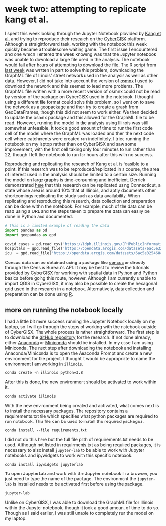 # week two: attempting to replicate kang et al.
I spent this week looking through the Jupyter Notebook provided by [Kang et al.](https://github.com/cybergis/COVID-19AccessibilityNotebook) and trying to reproduce their research on the [CyberGISX](https://cybergisxhub.cigi.illinois.edu/) platform. Although a straightforward task, working with the notebook this week quickly became a troublesome waiting game. The first issue I encountered and one which I entered the week knowing was that the Jupyter notebook was unable to download a large file used in the analysis. The notebook would fail after hours of attempting to download the file. The R script from [last week](week_01.md) was written in part to solve this problem, downloading the GraphML file of Illinois' street network used in the analysis as well as other data. However, I did not take into account the version of [osmnx](https://github.com/gboeing/osmnx) I used to download the network and this seemed to lead more problems. The GraphML file written with a more recent version of osmnx could not be read by version of the package on CyberGISX used in the notebook. I thought using a different file format could solve this problem, so I went on to save the network as a geopackage and then try to create a graph from GeoDataFrames, though this did not seem to work either. We then decided to update the osmnx package and this allowed for the GraphML file to be read. However, running the model in the analysis using Illinois was still somewhat unfeasible. It took a good amount of time to run the first code cell of the model where the GraphML was loaded and then the next code cell where catchments were created ran indefinitely. I tried running the notebook on my laptop rather than on CyberGISX and saw some improvement, with the first cell taking only four minutes to run rather than 22, though I left the notebook to run for hours after this with no success.

Reproducing and replicating the research of Kang et al. is feasible to a point. If this research was to be reproduced/replicated in a course, the area of interest used in the analysis should be limited to a certain size. Running the model on large graphs is time-consuming and inefficient. Derrick demonstrated [here]( https://derrickburt.github.io/opengis/ctCovid/ctCovid.html) that this research can be replicated using Connecticut, a state whose area is around 10% that of Illinois, and aptly documents other shortcomings replicating the study such as data availability.  When replicating and reproducing this research,  data collection and preparation can be done within the notebook. For example, much of the data can be read using a URL and the steps taken to prepare the data can easily be done in Python and documented.

``` python
# this is a limited example of reading the data
import pandas as pd
import geopandas as gpd

covid_cases = pd.read_csv('https://idph.illinois.gov/DPHPublicInformation/api/COVIDExport/GetZip?format=csv')
hospitals = gpd.read_file('https://opendata.arcgis.com/datasets/6ac5e325468c4cb9b905f1728d6fbf0f_0.geojson')
icu  = gpd.read_file('https://opendata.arcgis.com/datasets/6ac5e325468c4cb9b905f1728d6fbf0f_0.geojson')
```
Census data can be obtained using a package like [census](https://github.com/datamade/census) or directly through the Census Bureau's API. It may be best to review the tutorials provided by CyberGISX for working with spatial data in Python and Python basics before going this route, however. Although I am currently unable to import QGIS in CyberGISX, it may also be possible to create the hexagonal grid used in the research in a notebook. Alternatively, data collection and preparation can be done using [R](week_01.md).

## more on running the notebook locally
I had a little bit more success running the Jupyter Notebook locally on my laptop, so I will go through the steps of working with the notebook outside of CyberGISX. The whole process is rather straightforward. The first step is to download the [GitHub repository](https://github.com/cybergis/COVID-19AccessibilityNotebook) for the research. If not done already, either [Anaconda](https://www.anaconda.com/products/individual) or [Miniconda](https://docs.conda.io/en/latest/miniconda.html) should be installed. In my case I am using Miniconda. The next step after downloading the notebook and installing Anaconda/Miniconda is to open the Anaconda Prompt and create a new environment for the project. I thought it would be appropriate to name the environment I am working in `illinois`.  

```shell
conda create -n illinois python=3.8
```
After this is done, the new environment should be activated to work within it.

```shell
conda activate illinois
```
With the new environment being created and activated, what comes next is to install the necessary packages. The repository contains a requirements.txt file which specifies what python packages are required to run notebook. This file can be used to install the required packages.

```shell
conda install --file requirements.txt
```

I did not do this here but the full file path of requirements.txt needs to be used. Although not listed in requirments.txt as being required packages, it is necessary to also install `jupyter-lab` to be able to work with Jupyter notebooks and ipywidgets to work with this specific notebook.

```shell
conda install ipywidgets jupyterlab
```
To open JupyterLab and work with the Jupyter notebook in a browser, you just need to type the name of the package. The environment the `jupyter-lab` is installed needs to be activated first before using the package.

```shell
jupyter-lab
```

Unlike on CyberGISX, I was able to download the GraphML file for Illinois within the Jupyter notebook, though it took a good amount of time to do so. Though as I said earlier, I was still unable to completely run the model on my laptop.
